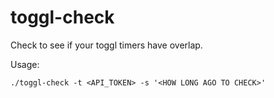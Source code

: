 toggl-check
===========

Check to see if your toggl timers have overlap.

Usage:

`./toggl-check -t <API_TOKEN> -s '<HOW LONG AGO TO CHECK>'`

